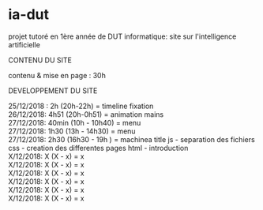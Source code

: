 # ia-dut
projet tutoré en 1ère année de DUT informatique: site sur l'intelligence artificielle

  CONTENU DU SITE 

contenu & mise en page : 30h  

  DEVELOPPEMENT DU SITE

25/12/2018 : 2h (20h-22h) = timeline fixation<br>
26/12/2018: 4h51 (20h-0h51) = animation mains<br>
27/12/2018: 40min (10h - 10h40) = menu<br>
27/12/2018: 1h30 (13h - 14h30) = menu<br>
27/12/2018: 2h30 (16h30 - 19h ) = machinea title js - separation des fichiers css - creation des differentes pages html - introduction<br>
X/12/2018: X (X - x) = x<br>
X/12/2018: X (X - x) = x<br>
X/12/2018: X (X - x) = x<br>
X/12/2018: X (X - x) = x<br>
X/12/2018: X (X - x) = x<br>
X/12/2018: X (X - x) = x<br>
